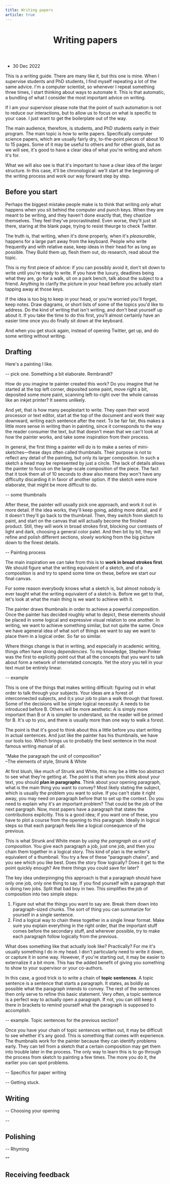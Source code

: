 ```yaml
---
title: Writing papers
article: true
---
```



<header>
<h1>Writing papers</h1>
</header>

<ul class="links">
	<li>30 Dec 2022</li>
</ul>

This is a writing guide. There are many like it, but this one is mine. When I supervise students and PhD students, I find myself repeating a lot of the same advice. I'm a computer scientist, so whenever I repeat something three times, I start thinking about ways to automate it. This is that automatic, a bundling of what I consider the most important advice on writing. 

<aside>If I am your supervisor please note that the point of such automation is not to reduce our interactions, but to allow us to focus on what is specific to your case. I just want to get the boilerplate out of the way.
</aside>

The main audience, therefore, is students, and PhD students early in their program. The main topic is how to write papers. Specifically computer science papers, which are usually fairly dry, to-the-point pieces of about 10 to 15 pages. Some of it may be useful to others and for other goals, but as we will see, it's good to have a clear idea of what you're writing and whom it's for. 

What we will also see is that it's important to have a clear idea of the larger structure. In this case, it'll be chronological: we'll start at the beginning of the writing process and work our way forward step by step.

## Before you start

Perhaps the biggest mistake people make is to think that writing only what happens when you sit behind the computer and punch keys. When they are meant to be writing, and they haven't done exactly that, they chastize themselves. They feel they've procrastinated. Even worse, they'll just sit there, staring at the blank page, trying to resist theurge to check Twitter.

The truth is, that writing, when it's done properly, when it's _pleasurable_, happens for a large part away from the keyboard. People who write frequently and with relative ease, keep ideas in their head for as long as possible. They Build them up, flesh them out, do research, read about the topic. 

This is my first piece of advice: if you can possibly avoid it, don't sit down to write until you're ready to write. If you have the luxury, deadlines being what they are, go for a walk, sit on a park bench, talk about the subject to a friend. Anything to clarify the picture in your head before you actually start tapping away at those keys.

If the idea is too big to keep in your head, or you're worried you'll forget, keep notes. Draw diagrams, or short lists of some of the topics you'd like to address. Do the kind of writing that isn't writing, and don't beat yourself up about it. If you take the time to do this first, you'll almost certainly have an easier time once you do finally sit down at the keyboard. 

And when you get stuck again, instead of opening Twitter, get up, and do some writing without writing.

## Drafting 

Here's a painting I like. 

-- pick one. Something a bit elaborate. Rembrandt?

How do you imagine te painter created this work? Do you imagine that he started at the top left corner, deposited some paint, move right a bit, deposited some more paint, scanning left-to-right over the whole canvas like an inkjet printer? It seems unlikely.

And yet, that is how many peoplestart to write. They open their word processor or text editor, start at the top of the document and work their way downward, writing each sentence after the next. To be fair fair, this makes a little more sense in writing than in painting, since it corresponds to the way the reader consumer the text, but that doesn't mean that we can't look at how the painter works, and take some inspiration from their process.

In general, the first thing a painter will do is to make a series of mini-sketches&mdash;these days often called thumbnails. Their purpose is not to reflect any detail of the painting, but only its larger composition. In such a sketch a head may be represented by just a circle. The lack of details allows the painter to focus on the large-scale composition of the piece. The fact that it took them all of 10 seconds to draw also means they won't have any difficulty discarding it in favor of another option. If the sketch were more elaborate, that might be more difficult to do.

-- some thumbnails

After these, the painter will usually pick one approach, and work it out in more detail. If the idea works, they'll keep going, adding more detail, and if it doesn't they'll go back to the thumbnail. Then, they switch from sketch to paint, and start on the canvas that will actually become the finished product. Still, they will work in broad strokes first, blocking our contrasts of light and dark, choosing a general color palet. And then bit by bit, they will refine and polish different sections, slowly working from the big picture down to the finest details.

-- Painting process

The main inspiration we can take from this is to **work in broad strokes first**. We should figure what the writing equivalent of a sketch, and of a composition is and try to spend some time on these, before we start our final canvas.

For some reason everybody knows what a sketch is, but almost nobody is ever taught what the writing equivalent of a sketch is. Before we get to that, let's look at what the main thing is we want to achieve with it. 

The painter draws thumbnails in order to achieve a powerful _composition_. Once the painter has decided roughly what to depict, these elements should be placed in some logical and expressive visual relation to one another. In writing, we want to achieve something similar, but not quite the same. Once we have ageneral idea of what sort of things we want to say we want to place them in a logical order. So far so similar.

Where things change is that in writing, and especially in academic writing, things often have strong _dependencies_. To my knowledge, Stephen Pinker was the first to explicitly point out that all the concepts that you want to talk about form a network of interrelated concepts. Yet the story you tell in your text must be entirely linear. 

-- example

This is one of the things that makes writing difficult: figuring out in what order to talk through your subjects. Your ideas are a forest of interconnected subjects, and it;s your job to plan a walk through that forest. Some of the decisions will be simple logical necessity: A needs to be introduced before B. Others will be more aesthetic: A is simply more important than B or A is simpler to understand, so the reader will be primed for B. It's up to you, and there is usually more than one way to walk a forest.

The point is that it's good to think about this a little before you start writing in actual sentences. And just like the painter has his thumbnails, we have our tools too. Which brings us to probably the best sentence in the most famous writing manual of all.

"Make the paragraph the unit of composition"<br>
&ndash;The elements of style, Strunk & White

At first blush, like much of Strunk and White, this may be a little too abstract to see what they're getting at. The point is that when you think about your text, you should **plan in paragraphs**. Think about your opening paragraph, what is the main thing you want to convey? Most likely stating the subject, which is usually the problem you want to solve. If you can't state it right away, you may need on paragraph before that to set up the context.  Do you need to explain why it's an important problem? That could be the job of the next pargraph. Now, most papers have a paragraph that states the contributions explicitly. This is a good idea; if you want one of these, you have to plot a course from the opening to this paragraph. Ideally in logical steps so that each pargraph feels like a logical consequence of the previous. 

This is what Strunk and White mean by _using the paragraph as a unit of composition_. You give each paragraph a job, just one job, and then you chain them together in a logical story. This kind of plan is the writer's equivalent of a thumbnail. You try a few of these "paragraph chains", and you see which you like best. Does the story flow logically? Does it get to the point quickly enough? Are there things you could save for later?

The key idea underpinnging this approach is that a paragraph should have only one job, only one thing to say. If you find yourself with a paragraph that is doing two jobs. Split that bad boy in two. This simplifies the job of composition into two simple steps:
 1) Figure out what the things you want to say are. Break them down into paragraph-sized chunks. The sort of thing you can summarize for yourself in a single sentence.
 2) Find a logical way to chain these together in a single linear format. Make sure you explain everything in the right order, that the important stuff comes before the secondary stuff, and wherever possible, try to make each paragraph follow logically from the previous.

What does something like that actually look like? Practically? For me it's usually something I do in my head. I don't particularly need to write it down, or capture it in some way. However, if you're starting out, it may be easier to externalize it a bit more. This has the added benefit of giving you something to show to your supervisor or your co-authors.

In this case, a good trick is to write a chain of **topic sentences**. A topic sentence is a sentence that starts a paragraph. It states, as boldly as possible what the paragraph intends to convey. The rest of the sentences then only serve to refine this basic statement. Very often, a topic sentence is a perfect way to actually open a paragraph. If not, you can still keep it there in brackets to remind yourself what the paragraph is supposed to accomplish.

-- example. Topic sentences for the previous section?

Once you have your chain of topic sentences written out, it may be difficult to see whether it's any good. This is something that comes with experience. The thumbnails work for the painter because they can identify problems early. They can tell from a sketch that a certain composition may get them into trouble later in the process. The only way to learn this is to go through the process from sketch to painting a few times. The more you do it, the earlier you can spot problems.

-- Specifics for paper writing

-- Getting stuck. 

## Writing 

-- Choosing your opening

-- 


## Polishing

-- Rhyming

""


## Receiving feedback